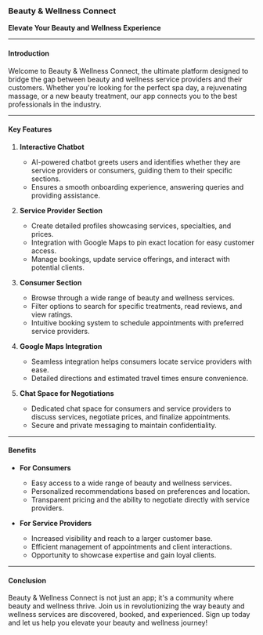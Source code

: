 ### Beauty & Wellness Connect

**Elevate Your Beauty and Wellness Experience**

---

#### Introduction
Welcome to Beauty & Wellness Connect, the ultimate platform designed to bridge the gap between beauty and wellness service providers and their customers. Whether you're looking for the perfect spa day, a rejuvenating massage, or a new beauty treatment, our app connects you to the best professionals in the industry.

---

#### Key Features

1. **Interactive Chatbot**
   - AI-powered chatbot greets users and identifies whether they are service providers or consumers, guiding them to their specific sections.
   - Ensures a smooth onboarding experience, answering queries and providing assistance.

2. **Service Provider Section**
   - Create detailed profiles showcasing services, specialties, and prices.
   - Integration with Google Maps to pin exact location for easy customer access.
   - Manage bookings, update service offerings, and interact with potential clients.

3. **Consumer Section**
   - Browse through a wide range of beauty and wellness services.
   - Filter options to search for specific treatments, read reviews, and view ratings.
   - Intuitive booking system to schedule appointments with preferred service providers.

4. **Google Maps Integration**
   - Seamless integration helps consumers locate service providers with ease.
   - Detailed directions and estimated travel times ensure convenience.

5. **Chat Space for Negotiations**
   - Dedicated chat space for consumers and service providers to discuss services, negotiate prices, and finalize appointments.
   - Secure and private messaging to maintain confidentiality.

---

#### Benefits

- **For Consumers**
  - Easy access to a wide range of beauty and wellness services.
  - Personalized recommendations based on preferences and location.
  - Transparent pricing and the ability to negotiate directly with service providers.

- **For Service Providers**
  - Increased visibility and reach to a larger customer base.
  - Efficient management of appointments and client interactions.
  - Opportunity to showcase expertise and gain loyal clients.

---

#### Conclusion
Beauty & Wellness Connect is not just an app; it's a community where beauty and wellness thrive. Join us in revolutionizing the way beauty and wellness services are discovered, booked, and experienced. Sign up today and let us help you elevate your beauty and wellness journey!

